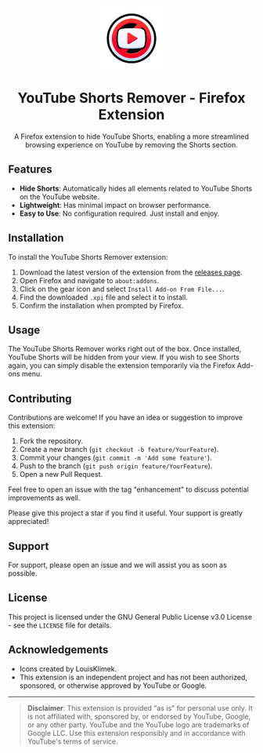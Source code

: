 <p align="center">
  <img src="./icon-original.png" alt="YouTube Shorts Remover Icon" width="128" />
</p>
<h1 align="center">YouTube Shorts Remover - Firefox Extension</h1>


<p align="center">
A Firefox extension to hide YouTube Shorts, enabling a more streamlined browsing experience on YouTube by removing the Shorts section.
</p>



## Features

- **Hide Shorts**: Automatically hides all elements related to YouTube Shorts on the YouTube website.
- **Lightweight**: Has minimal impact on browser performance.
- **Easy to Use**: No configuration required. Just install and enjoy.

## Installation

To install the YouTube Shorts Remover extension:

1. Download the latest version of the extension from the [releases page](#).
2. Open Firefox and navigate to `about:addons`.
3. Click on the gear icon and select `Install Add-on From File...`.
4. Find the downloaded `.xpi` file and select it to install.
5. Confirm the installation when prompted by Firefox.

## Usage

The YouTube Shorts Remover works right out of the box. Once installed, YouTube Shorts will be hidden from your view. If you wish to see Shorts again, you can simply disable the extension temporarily via the Firefox Add-ons menu.

## Contributing

Contributions are welcome! If you have an idea or suggestion to improve this extension:

1. Fork the repository.
2. Create a new branch (`git checkout -b feature/YourFeature`).
3. Commit your changes (`git commit -m 'Add some feature'`).
4. Push to the branch (`git push origin feature/YourFeature`).
5. Open a new Pull Request.

Feel free to open an issue with the tag "enhancement" to discuss potential improvements as well.

Please give this project a star if you find it useful. Your support is greatly appreciated!

## Support

For support, please open an issue and we will assist you as soon as possible.

## License

This project is licensed under the GNU General Public License v3.0 License - see the `LICENSE` file for details.

## Acknowledgements

- Icons created by LouisKlimek.
- This extension is an independent project and has not been authorized, sponsored, or otherwise approved by YouTube or Google.

---

> **Disclaimer**: This extension is provided "as is" for personal use only. It is not affiliated with, sponsored by, or endorsed by YouTube, Google, or any other party. YouTube and the YouTube logo are trademarks of Google LLC. Use this extension responsibly and in accordance with YouTube's terms of service.